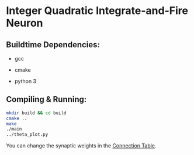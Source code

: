 # Integer Quadratic Integrate-and-Fire Neuron

## Buildtime Dependencies:

* gcc

* cmake

* python 3

## Compiling & Running:

```bash
mkdir build && cd build
cmake ..
make
./main
../theta_plot.py
```

You can change the synaptic weights in the [Connection Table](inputs/Connection_Table.txt).
